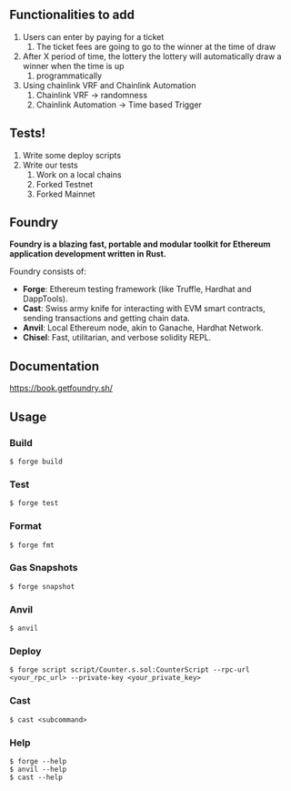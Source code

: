 ## Functionalities to add
1. Users can enter by paying for a ticket 
    1. The ticket fees are going to go to the winner at the time of draw
2. After X period of time, the lottery the lottery will automatically draw a winner when the time is up
    1. programmatically
3. Using chainlink VRF and Chainlink Automation
    1. Chainlink VRF -> randomness
    2. Chainlink Automation -> Time based Trigger

## Tests!

1. Write some deploy scripts
2. Write our tests
    1. Work on a local chains
    2. Forked Testnet
    3. Forked Mainnet
    

## Foundry

**Foundry is a blazing fast, portable and modular toolkit for Ethereum application development written in Rust.**

Foundry consists of:

-   **Forge**: Ethereum testing framework (like Truffle, Hardhat and DappTools).
-   **Cast**: Swiss army knife for interacting with EVM smart contracts, sending transactions and getting chain data.
-   **Anvil**: Local Ethereum node, akin to Ganache, Hardhat Network.
-   **Chisel**: Fast, utilitarian, and verbose solidity REPL.

## Documentation

https://book.getfoundry.sh/

## Usage

### Build

```shell
$ forge build
```

### Test

```shell
$ forge test
```

### Format

```shell
$ forge fmt
```

### Gas Snapshots

```shell
$ forge snapshot
```

### Anvil

```shell
$ anvil
```

### Deploy

```shell
$ forge script script/Counter.s.sol:CounterScript --rpc-url <your_rpc_url> --private-key <your_private_key>
```

### Cast

```shell
$ cast <subcommand>
```

### Help

```shell
$ forge --help
$ anvil --help
$ cast --help
```
